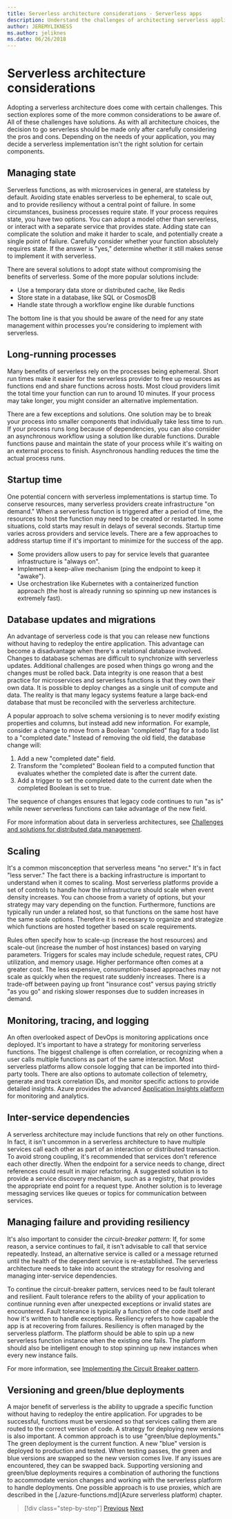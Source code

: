 ```yaml
---
title: Serverless architecture considerations - Serverless apps
description: Understand the challenges of architecting serverless applications, from state management and persistent storage to scale, logging, tracing and diagnostics.
author: JEREMYLIKNESS
ms.author: jeliknes
ms.date: 06/26/2018
---
```

# Serverless architecture considerations

Adopting a serverless architecture does come with certain challenges. This section explores some of the more common considerations to be aware of. All of these challenges have solutions. As with all architecture choices, the decision to go serverless should be made only after carefully considering the pros and cons. Depending on the needs of your application, you may decide a serverless implementation isn't the right solution for certain components.

## Managing state

Serverless functions, as with microservices in general, are stateless by default. Avoiding state enables serverless to be ephemeral, to scale out, and to provide resiliency without a central point of failure. In some circumstances, business processes require state. If your process requires state, you have two options. You can adopt a model other than serverless, or interact with a separate service that provides state. Adding state can complicate the solution and make it harder to scale, and potentially create a single point of failure. Carefully consider whether your function absolutely requires state. If the answer is "yes," determine whether it still makes sense to implement it with serverless.

There are several solutions to adopt state without compromising the benefits of serverless. Some of the more popular solutions include:

* Use a temporary data store or distributed cache, like Redis
* Store state in a database, like SQL or CosmosDB
* Handle state through a workflow engine like durable functions

The bottom line is that you should be aware of the need for any state management within processes you're considering to implement with serverless.

## Long-running processes

Many benefits of serverless rely on the processes being ephemeral. Short run times make it easier for the serverless provider to free up resources as functions end and share functions across hosts. Most cloud providers limit the total time your function can run to around 10 minutes. If your process may take longer, you might consider an alternative implementation.

There are a few exceptions and solutions. One solution may be to break your process into smaller components that individually take less time to run. If your process runs long because of dependencies, you can also consider an asynchronous workflow using a solution like durable functions. Durable functions pause and maintain the state of your process while it's waiting on an external process to finish. Asynchronous handling reduces the time the actual process runs.

## Startup time

One potential concern with serverless implementations is startup time. To conserve resources, many serverless providers create infrastructure "on demand." When a serverless function is triggered after a period of time, the resources to host the function may need to be created or restarted. In some situations, cold starts may result in delays of several seconds. Startup time varies across providers and service levels. There are a few approaches to address startup time if it's important to minimize for the success of the app.

* Some providers allow users to pay for service levels that guarantee infrastructure is "always on".
* Implement a keep-alive mechanism (ping the endpoint to keep it "awake").
* Use orchestration like Kubernetes with a containerized function approach (the host is already running so spinning up new instances is extremely fast).

## Database updates and migrations

An advantage of serverless code is that you can release new functions without having to redeploy the entire application. This advantage can become a disadvantage when there's a relational database involved. Changes to database schemas are difficult to synchronize with serverless updates. Additional challenges are posed when things go wrong and the changes must be rolled back. Data integrity is one reason that a best practice for microservices and serverless functions is that they own their own data. It is possible to deploy changes as a single unit of compute and data. The reality is that many legacy systems feature a large back-end database that must be reconciled with the serverless architecture.

A popular approach to solve schema versioning is to never modify existing properties and columns, but instead add new information. For example, consider a change to move from a Boolean "completed" flag for a todo list to a "completed date." Instead of removing the old field, the database change will:

1. Add a new "completed date" field.
1. Transform the "completed" Boolean field to a computed function that evaluates whether the completed date is after the current date.
1. Add a trigger to set the completed date to the current date when the completed Boolean is set to true.

The sequence of changes ensures that legacy code continues to run "as is" while newer serverless functions can take advantage of the new field.

For more information about data in serverless architectures, see [Challenges and solutions for distributed data management](../microservices-architecture/architect-microservice-container-applications/distributed-data-management.md).

## Scaling

It's a common misconception that serverless means "no server." It's in fact "less server." The fact there is a backing infrastructure is important to understand when it comes to scaling. Most serverless platforms provide a set of controls to handle how the infrastructure should scale when event density increases. You can choose from a variety of options, but your strategy may vary depending on the function. Furthermore, functions are typically run under a related host, so that functions on the same host have the same scale options. Therefore it is necessary to organize and strategize which functions are hosted together based on scale requirements.

Rules often specify how to scale-up (increase the host resources) and scale-out (increase the number of host instances) based on varying parameters. Triggers for scales may include schedule, request rates, CPU utilization, and memory usage. Higher performance often comes at a greater cost. The less expensive, consumption-based approaches may not scale as quickly when the request rate suddenly increases. There is a trade-off between paying up front "insurance cost" versus paying strictly "as you go" and risking slower responses due to sudden increases in demand.

## Monitoring, tracing, and logging

An often overlooked aspect of DevOps is monitoring applications once deployed. It's important to have a strategy for monitoring serverless functions. The biggest challenge is often correlation, or recognizing when a user calls multiple functions as part of the same interaction. Most serverless platforms allow console logging that can be imported into third-party tools. There are also options to automate collection of telemetry, generate and track correlation IDs, and monitor specific actions to provide detailed insights. Azure provides the advanced [Application Insights platform](https://docs.microsoft.com/azure/azure-functions/functions-monitoring) for monitoring and analytics.

## Inter-service dependencies

A serverless architecture may include functions that rely on other functions. In fact, it isn't uncommon in a serverless architecture to have multiple services call each other as part of an interaction or distributed transaction. To avoid strong coupling, it's recommended that services don't reference each other directly. When the endpoint for a service needs to change, direct references could result in major refactoring. A suggested solution is to provide a service discovery mechanism, such as a registry, that provides the appropriate end point for a request type. Another solution is to leverage messaging services like queues or topics for communication between services.

## Managing failure and providing resiliency

It's also important to consider the *circuit-breaker pattern*: If, for some reason, a service continues to fail, it isn't advisable to call that service repeatedly. Instead, an alternative service is called or a message returned until the health of the dependent service is re-established. The serverless architecture needs to take into account the strategy for resolving and managing inter-service dependencies.

To continue the circuit-breaker pattern, services need to be fault tolerant and resilient. Fault tolerance refers to the ability of your application to continue running even after unexpected exceptions or invalid states are encountered. Fault tolerance is typically a function of the code itself and how it's written to handle exceptions. Resiliency refers to how capable the app is at recovering from failures. Resiliency is often managed by the serverless platform. The platform should be able to spin up a new serverless function instance when the existing one fails. The platform should also be intelligent enough to stop spinning up new instances when every new instance fails.

For more information, see [Implementing the Circuit Breaker pattern](../microservices-architecture/implement-resilient-applications/implement-circuit-breaker-pattern.md).

## Versioning and green/blue deployments

A major benefit of serverless is the ability to upgrade a specific function without having to redeploy the entire application. For upgrades to be successful, functions must be versioned so that services calling them are routed to the correct version of code. A strategy for deploying new versions is also important. A common approach is to use "green/blue deployments." The green deployment is the current function. A new "blue" version is deployed to production and tested. When testing passes, the green and blue versions are swapped so the new version comes live. If any issues are encountered, they can be swapped back. Supporting versioning and green/blue deployments requires a combination of authoring the functions to accommodate version changes and working with the serverless platform to handle deployments. One possible approach is to use proxies, which are described in the [./azure-functions.md](Azure serverless platform) chapter.

>[!div class="step-by-step"]
[Previous](serverless-architecture.md)
[Next](serverless-design-examples.md)